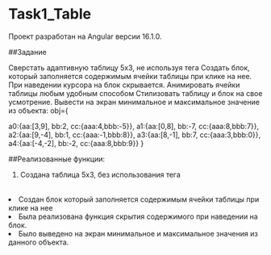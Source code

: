 # Task1_Table

Проект разработан на Angular версии 16.1.0.

##Задание

Сверстать адаптивную таблицу 5х3, не используя тега <table>
Создать блок, который заполняется содержимым ячейки таблицы при клике на нее.
При наведении курсора на блок скрывается.
Анимировать ячейки таблицы любым удобным способом
Стилизовать таблицу и блок на свое усмотрение.
Вывести на экран минимальное и максимальное значение из объекта:
obj={
 
a0:{aa:[3,9], bb:2, cc:{aaa:4,bbb:-5}},
a1:{aa:[0,8], bb:-7, cc:{aaa:8,bbb:7}},
a2:{aa:[9,-4], bb:1, cc:{aaa:-1,bbb:8}},
a3:{aa:[8,-1], bb:7, cc:{aaa:3,bbb:0}},
a4:{aa:[-4,-2], bb:-2, cc:{aaa:8,bbb:9}}
}

##Реализованные функции:

1) Создана таблица 5х3, без использования тега <table>
2) Создан блок который заполняется содержимым ячейки таблицы при клике на нее
3) Была реализована функция скрытия содержимого при наведении на блок.
4) Было выведено на экран минимальное и максимальное значения из данного объекта.
